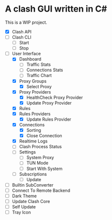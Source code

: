 ﻿# A clash GUI written in C# 
This is a WIP project.

- [x] Clash API
- [ ] Clash CLI
  - [ ] Start
  - [ ] Stop
- [ ] User Interface
  - [x] Dashboard
    - [ ] Traffic Stats
    - [ ] Connections Stats
    - [ ] Traffic Chart
  - [x] Proxy Groups
    - [x] Select Proxy
  - [x] Proxy Providers
      - [x] HealthCheck Proxy Provider
      - [x] Update Proxy Provider
  - [x] Rules
  - [x] Rules Providers
      - [x] Update Rules Provider
  - [x] Connections
    - [x] Sorting
    - [x] Close Connection
  - [x] Realtime Logs
  - [ ] Clash Process Status
  - [ ] Settings
    - [ ] System Proxy
    - [ ] TUN Mode
    - [ ] Start With System
  - [ ] Subscriptions
    - [ ] Update
- [ ] Builtin SubConverter
- [ ] Connect To Remote Backend
- [ ] Dark Theme
- [ ] Update Clash Core
- [ ] Self Update
- [ ] Tray Icon